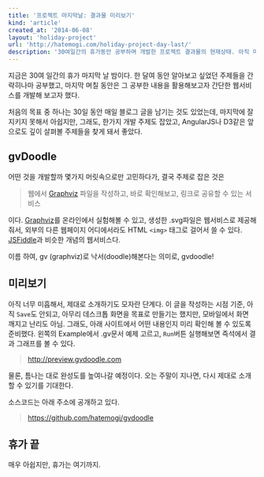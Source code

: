 ```yaml
---
title: '프로젝트 마지막날: 결과물 미리보기'
kind: 'article'
created_at: '2014-06-08'
layout: 'holiday-project'
url: 'http://hatemogi.com/holiday-project-day-last/'
description: '30여일간의 휴가동안 공부하며 개발한 프로젝트 결과물의 현재상태. 아직 미흡하지만, 업무로 복귀하면 더욱 진행이 느려질 것이기에 미리보기 용도로 남겨놓는다.'
---
```


지금은 30여 일간의 휴가 마지막 날 밤이다. 한 달여 동안 알아보고 싶었던 주제들을 간략히나마 공부했고, 마지막 며칠 동안은 그 공부한 내용을 활용해보고자 간단한 웹서비스를 개발해 보고자 했다.

처음의 목표 중 하나는 30일 동안 매일 블로그 글을 남기는 것도 있었는데, 마지막에 잘 지키지 못해서 아쉽지만, 그래도, 한가지 개발 주제도 잡았고, AngularJS나 D3같은 앞으로도 깊이 살펴볼 주제들을 찾게 돼서 좋았다.

gvDoodle
----------

어떤 것을 개발할까 몇가지 머릿속으로만 고민하다가, 결국 주제로 잡은 것은

> 웹에서 [Graphviz] 파일을 작성하고, 바로 확인해보고, 링크로 공유할 수 있는 서비스

이다. [Graphviz]를 온라인에서 실험해볼 수 있고, 생성한 .svg파일은 웹서비스로 제공해줘서,  외부의 다른 웹페이지 어디에서라도 HTML ```<img>``` 태그로 걸어서 쓸 수 있다. [JSFiddle]과 비슷한 개념의 웹서비스다.

이름 하여, gv (graphviz)로 낙서(doodle)해본다는 의미로, gvdoodle!

미리보기
--------

아직 너무 미흡해서, 제대로 소개하기도 모자란 단계다. 이 글을 작성하는 시점 기준, 아직 ```Save```도 안되고, 아무리 데스크톱 화면을 목표로 만들기는 했지만, 모바일에서 화면 깨지고 난리도 아님. 그래도, 아래 사이트에서 어떤 내용인지 미리 확인해 볼 수 있도록 준비했다. 왼쪽의 Example에서 .gv문서 예제 고르고, ```Run```버튼 실행해보면 즉석에서 결과 그래프를 볼 수 있다.

> <http://preview.gvdoodle.com>

물론, 틈나는 대로 완성도를 높여나갈 예정이다.
오는 주말이 지나면, 다시 제대로 소개할 수 있기를 기대한다.

소스코드는 아래 주소에 공개하고 있다.

> <https://github.com/hatemogi/gvdoodle>


휴가 끝
-------

매우 아쉽지만, 휴가는 여기까지.


[Graphviz]: http://www.graphviz.org
[JSFiddle]: http://jsfiddle.net





